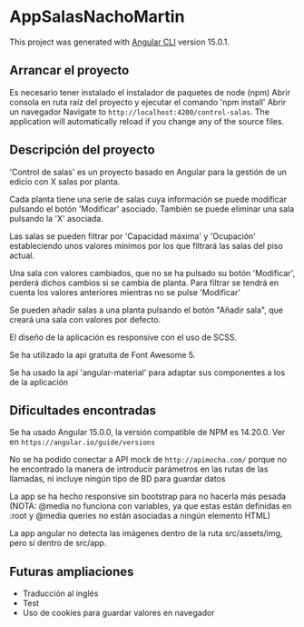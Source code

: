 # AppSalasNachoMartin

This project was generated with [Angular CLI](https://github.com/angular/angular-cli) version 15.0.1.

## Arrancar el proyecto

Es necesario tener instalado el instalador de paquetes de node (npm)
Abrir consola en ruta raíz del proyecto y ejecutar el comando 'npm install' 
Abrir un navegador Navigate to `http://localhost:4200/control-salas`. The application will automatically reload if you change any of the source files.


## Descripción del proyecto

'Control de salas' es un proyecto basado en Angular para la gestión de un edicio con X salas por planta.

Cada planta tiene una serie de salas cuya información se puede modificar pulsando el botón 'Modificar' asociado. También se puede eliminar una sala pulsando la 'X' asociada.

Las salas se pueden filtrar por 'Capacidad máxima' y 'Ocupación' estableciendo unos valores mínimos por los que filtrará las salas del piso actual. 

Una sala con valores cambiados, que no se ha pulsado su botón 'Modificar', perderá dichos cambios si se cambia de planta. Para filtrar se tendrá en cuenta los valores anteriores mientras no se pulse 'Modificar'

Se pueden añadir salas a una planta pulsando el botón "Añadir sala", que creará una sala con valores por defecto.

El diseño de la aplicación es responsive con el uso de SCSS.

Se ha utilizado la api gratuita de Font Awesome 5.

Se ha usado la api 'angular-material' para adaptar sus componentes a los de la aplicación 


## Dificultades encontradas
Se ha usado Angular 15.0.0, la versión compatible de NPM es 14.20.0. Ver en `https://angular.io/guide/versions`

No se ha podido conectar a API mock de `http://apimocha.com/` porque no he encontrado la manera de introducir parámetros en las rutas de las llamadas, ni incluye ningún tipo de BD para guardar datos

La app se ha hecho responsive sin bootstrap para no hacerla más pesada (NOTA: @media no funciona con variables, ya que estas están definidas en :root y @media queries no están asociadas a ningún elemento HTML)

La app angular no detecta las imágenes dentro de la ruta src/assets/img, pero sí dentro de src/app.

## Futuras ampliaciones
* Traducción al inglés
* Test
* Uso de cookies para guardar valores en navegador

